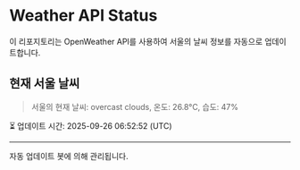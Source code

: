 
# Weather API Status

이 리포지토리는 OpenWeather API를 사용하여 서울의 날씨 정보를 자동으로 업데이트합니다.

## 현재 서울 날씨
> 서울의 현재 날씨: overcast clouds, 온도: 26.8°C, 습도: 47%

⏳ 업데이트 시간: 2025-09-26 06:52:52 (UTC)

---
자동 업데이트 봇에 의해 관리됩니다.
